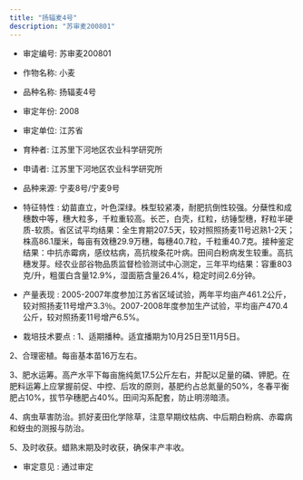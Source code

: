 ```yaml
---
title: "扬辐麦4号"
description: "苏审麦200801"
---
```

* 审定编号:  苏审麦200801

*  作物名称:  小麦

*  品种名称:  扬辐麦4号

*  审定年份:  2008

*  审定单位:  江苏省

* 育种者:  江苏里下河地区农业科学研究所

*  申请者:  江苏里下河地区农业科学研究所

*  品种来源:  宁麦8号/宁麦9号

*  特征特性 : 
幼苗直立，叶色深绿。株型较紧凑，耐肥抗倒性较强。分蘖性和成穗数中等，穗大粒多，千粒重较高。长芒，白壳，红粒，纺锤型穗，籽粒半硬质-软质。省区试平均结果：全生育期207.5天，较对照照扬麦11号迟熟1-2天；株高86.1厘米，每亩有效穗29.9万穗，每穗40.7粒，千粒重40.7克。接种鉴定结果：中抗赤霉病，感纹枯病，高抗梭条花叶病。田间白粉病发生较重。高抗穗发芽。经农业部谷物品质监督检验测试中心测定，三年平均结果：容重803克/升，粗蛋白含量12.9%，湿面筋含量26.4%，稳定时间2.6分钟。
 
*  产量表现 : 
2005-2007年度参加江苏省区域试验，两年平均亩产461.2公斤，较对照扬麦11号增产3.3％。2007-2008年度参加生产试验，平均亩产470.4公斤，较对照扬麦11号增产6.5%。

*  栽培技术要点 : 
1、适期播种。适宜播期为10月25日至11月5日。
2、合理密植。每亩基本苗16万左右。
3、肥水运筹。高产水平下每亩施纯氮17.5公斤左右，并配以足量的磷、钾肥。在肥料运筹上应掌握前促、中控、后攻的原则，基肥约占总氮量的50%，冬春平衡肥占10%，拔节孕穗肥占40%。田间沟系配套，防止明涝暗渍。
4、病虫草害防治。抓好麦田化学除草，注意早期纹枯病、中后期白粉病、赤霉病和蚜虫的测报与防治。
5、及时收获。蜡熟末期及时收获，确保丰产丰收。


*  审定意见 : 
通过审定
